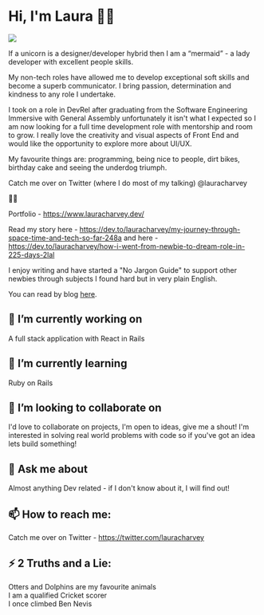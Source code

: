 # Hi, I'm Laura 👋✨

<img src="https://i.imgur.com/7PTBtf4.png">

If a unicorn is a designer/developer hybrid then I am a “mermaid” - a lady developer with excellent people skills. 

My non-tech roles have allowed me to develop exceptional soft skills and become a superb communicator. I bring passion, determination and kindness to any role I undertake.

I took on a role in DevRel after graduating from the Software Engineering Immersive with General Assembly unfortunately it isn't what I expected so I am now looking for a full time development role with mentorship and room to grow. I really love the creativity and visual aspects of Front End and would like the opportunity to explore more about UI/UX.

My favourite things are: programming, being nice to people, dirt bikes, birthday cake and seeing the underdog triumph.

Catch me over on Twitter (where I do most of my talking) @lauracharvey

🧜‍♀️

Portfolio - https://www.lauracharvey.dev/

Read my story here - https://dev.to/lauracharvey/my-journey-through-space-time-and-tech-so-far-248a and here - https://dev.to/lauracharvey/how-i-went-from-newbie-to-dream-role-in-225-days-2lal

I enjoy writing and have started a "No Jargon Guide" to support other newbies through subjects I found hard but in very plain English. 

You can read by blog <a href="https://dev.to/lauracharvey">here</a>.

## 🔭 I’m currently working on 

A full stack application with React in Rails

## 🌱 I’m currently learning 

Ruby on Rails

## 👯 I’m looking to collaborate on 

I'd love to collaborate on projects, I'm open to ideas, give me a shout! I'm interested in solving real world problems with code so if you've got an idea lets build something!

## 💬 Ask me about

Almost anything Dev related - if I don't know about it, I will find out!

## 📫 How to reach me: 

Catch me over on Twitter - https://twitter.com/lauracharvey

## ⚡ 2 Truths and a Lie: 

Otters and Dolphins are my favourite animals
<br>I am a qualified Cricket scorer
<br>I once climbed Ben Nevis
